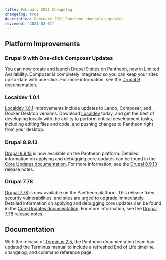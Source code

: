 ```yaml
---
title: February 2021 Changelog
changelog: true
description: February 2021 Pantheon changelog updates.
reviewed: "2021-02-01"
---
```


## Platform Improvements

### Drupal 9 with One-click Composer Updates

You can now create and launch Drupal 9 sites on Pantheon, now in Limited Availability. Composer is completely integrated so you can keep your sites up-to-date with one-click. For more information, see the [Drupal 9](/drupal-9) documentation.

<!-- excerpt -->

### Localdev 1.0.1

[Localdev 1.0.1](/guides/localdev) improvements include updates to Lando, Composer, and Docker Desktop versions. Download [Localdev](https://pantheon.io/localdev) today, and get the best of developing locally with the ability to perform critical development tasks, including editing files and code, and pushing changes to Pantheon right from your desktop.

### Drupal 8.9.13

[Drupal 8.9.13](https://www.drupal.org/project/drupal/releases/8.9.13) is now available on the Pantheon platform. Detailed information on applying and debugging core updates can be found in the [Core Updates documentation](/core-updates). For more information, see the [Drupal 8.9.13](https://www.drupal.org/project/drupal/releases/8.9.13) release notes.

### Drupal 7.78

[Drupal 7.78](https://www.drupal.org/project/drupal/releases/7.78) is now available on the Pantheon platform. This release fixes security vulnerabilities, and sites are urged to upgrade immediately. Detailed information on applying and debugging core updates can be found in the [Core Updates documentation](/core-updates). For more information, see the [Drupal 7.78](https://www.drupal.org/project/drupal/releases/7.78) release notes.

## Documentation

With the release of [Terminus 2.5](/terminus), the Pantheon documentation team has updated the Terminus manual to include a refreshed End of Life timeline, changelog, and command reference page.
